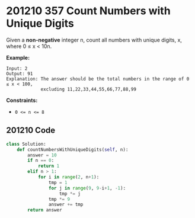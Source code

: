 # 201210 357 Count Numbers with Unique Digits

Given a **non-negative** integer n, count all numbers with unique digits, x, where 0 ≤ x < 10n.

**Example:**

```
Input: 2
Output: 91 
Explanation: The answer should be the total numbers in the range of 0 ≤ x < 100, 
             excluding 11,22,33,44,55,66,77,88,99
```

 

**Constraints:**

- `0 <= n <= 8`



## 201210 Code

```python
class Solution:
    def countNumbersWithUniqueDigits(self, n):
        answer = 10
        if n == 0:
            return 1
        elif n > 1:
            for i in range(2, n+1):
                tmp = 1
                for j in range(9, 9-i+1, -1):
                    tmp *= j
                tmp *= 9
                answer += tmp
        return answer
```

